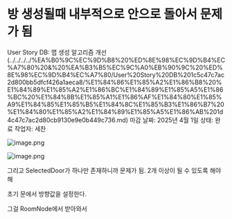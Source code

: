 # 방 생성될때 내부적으로 안으로 돌아서 문제가 됨

User Story DB: 맵 생성 알고리즘 개선 (../../../../%EA%B0%9C%EC%9D%B8%20%ED%8E%98%EC%9D%B4%EC%A7%80%20&%20%EA%B3%B5%EC%9C%A0%EB%90%9C%20%ED%8E%98%EC%9D%B4%EC%A7%80/User%20Story%20DB%201c5c47c7ac2d800bb5dfcf426a1aeca8/%E1%84%86%E1%85%A2%E1%86%B8%20%E1%84%89%E1%85%A2%E1%86%BC%E1%84%89%E1%85%A5%E1%86%BC%20%E1%84%8B%E1%85%A1%E1%86%AF%E1%84%80%E1%85%A9%E1%84%85%E1%85%B5%E1%84%8C%E1%85%B3%E1%86%B7%20%E1%84%80%E1%85%A2%E1%84%89%E1%85%A5%E1%86%AB%201d4c47c7ac2d80cb9130e9e0b449c736.md)
마감 날짜: 2025년 4월 1일
상태: 완료
작업자: 세찬

![image.png](%E1%84%87%E1%85%A1%E1%86%BC%20%E1%84%89%E1%85%A2%E1%86%BC%E1%84%89%E1%85%A5%E1%86%BC%E1%84%83%E1%85%AC%E1%86%AF%E1%84%84%E1%85%A2%20%E1%84%82%E1%85%A2%E1%84%87%E1%85%AE%E1%84%8C%E1%85%A5%E1%86%A8%E1%84%8B%E1%85%B3%E1%84%85%E1%85%A9%20%E1%84%8B%E1%85%A1%E1%86%AB%E1%84%8B%E1%85%B3%E1%84%85%E1%85%A9%20%E1%84%83%E1%85%A9%E1%86%AF%E1%84%8B%E1%85%A1%E1%84%89%E1%85%A5%20%E1%84%86%E1%85%AE%E1%86%AB%E1%84%8C%E1%85%A6%E1%84%80%201d4c47c7ac2d8070b96cd119cfe125fa/image.png)

![image.png](%E1%84%87%E1%85%A1%E1%86%BC%20%E1%84%89%E1%85%A2%E1%86%BC%E1%84%89%E1%85%A5%E1%86%BC%E1%84%83%E1%85%AC%E1%86%AF%E1%84%84%E1%85%A2%20%E1%84%82%E1%85%A2%E1%84%87%E1%85%AE%E1%84%8C%E1%85%A5%E1%86%A8%E1%84%8B%E1%85%B3%E1%84%85%E1%85%A9%20%E1%84%8B%E1%85%A1%E1%86%AB%E1%84%8B%E1%85%B3%E1%84%85%E1%85%A9%20%E1%84%83%E1%85%A9%E1%86%AF%E1%84%8B%E1%85%A1%E1%84%89%E1%85%A5%20%E1%84%86%E1%85%AE%E1%86%AB%E1%84%8C%E1%85%A6%E1%84%80%201d4c47c7ac2d8070b96cd119cfe125fa/image%201.png)

그리고  SelectedDoor가 하나만 존재하니까 문제가 됨. 2개 이상이 될 수 있도록 해야해

초기 문에서 방향값을 설정한다.

그걸 RoomNode에서 받아와서